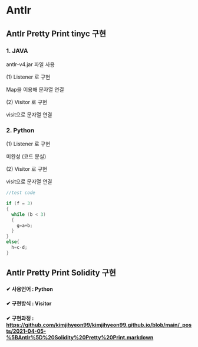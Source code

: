 # Antlr

## Antlr Pretty Print tinyc 구현

### 1. JAVA

antlr-v4.jar 파일 사용

  (1) Listener 로 구현

  Map을 이용해 문자열 연결

  (2) Visitor 로 구현

  visit으로 문자열 연결

### 2. Python

  (1) Listener 로 구현

  미완성 (코드 분실)

  (2) Visitor 로 구현

  visit으로 문자열 연결



````c
//test code

if (f = 3)
{
  while (b < 3)
  {
    g=a+b;
  }
}
else{
  h=c-d;
}

````

## Antlr Pretty Print Solidity 구현

#### ✔ 사용언어 : Python

#### ✔ 구현방식 : Visitor

#### ✔ 구현과정 : https://github.com/kimjihyeon99/kimjihyeon99.github.io/blob/main/_posts/2021-04-05-%5BAntlr%5D%20Solidity%20Pretty%20Print.markdown
